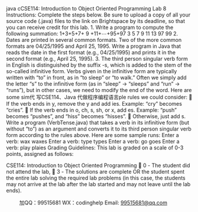 java cCSE114: Introduction to Object Oriented Programming
Lab 8
Instructions: Complete the steps below. Be sure to upload a copy of all your source code (.java)
files to the link on Brightspace by its deadline, so that you can receive credit for this lab. 1. Write a program to compute the following summation:
1+3+5+7+ 9 +11+⋯+95+97 3 5 7 9 11 13 97 99
2. Dates are printed in several common formats. Two of the more common formats are 04/25/1995 and April 25, 1995.
Write a program in Java that reads the date in the first format (e.g., 04/25/1995) and prints it in the second format (e.g., April 25, 1995).
3. The third person singular verb form in English is distinguished by the suffix -s, which is added to the stem of the so-called infinitive form. Verbs given in the infinitive form are typically written with “to” in front, as in “to sleep” or “to walk.” Often we simply add the letter “s” to the infinitive form (as in “sleep” → “sleeps” and “run” → “runs”), but in other cases, we need to modify the end of the word. Here are some sim代 写CSE114、Java
代做程序编程语言ple rules we could consider:
 If the verb ends in y, remove the y and add ies. Example: “cry” becomes “cries”.
 If the verb ends in o, ch, s, sh, or x, add es. Example: “push” becomes “pushes”, and
“hiss” becomes “hisses”.
 Otherwise, just add s.
Write a program (VerbTense.java) that takes a verb in its infinitive form (but without “to”) as an argument and converts it to its third person singular verb form according to the rules above.
Here are some sample runs:
Enter a verb: wax waxes
Enter a verb: type types
Enter a verb: go goes
Enter a verb: play plaies
Grading Guidelines: This lab is graded on a scale of 0-3 points, assigned as follows:

CSE114: Introduction to Object Oriented Programming
 0 - The student did not attend the lab,
 3 - The solutions are complete OR the student spent the entire lab solving the required lab problems
(in this case, the students may not arrive at the lab after the lab started and may not leave until the lab ends).
 
         
加QQ：99515681  WX：codinghelp  Email: 99515681@qq.com
